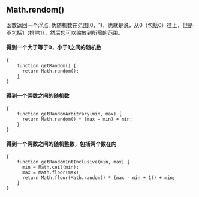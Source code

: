 ## Math.rendom()

函数返回一个浮点,  伪随机数在范围[0，1)，也就是说，从0（包括0）往上，但是不包括1（排除1），然后您可以缩放到所需的范围。

#### 得到一个大于等于0，小于1之间的随机数
```
{
    function getRandom() {
      return Math.random();
    }
}
```

#### 得到一个两数之间的随机数
```
{
    function getRandomArbitrary(min, max) {
      return Math.random() * (max - min) + min;
    }
}
```

#### 得到一个两数之间的随机整数，包括两个数在内
```
{
    function getRandomIntInclusive(min, max) {
      min = Math.ceil(min);
      max = Math.floor(max);
      return Math.floor(Math.random() * (max - min + 1)) + min; 
    }
}
```